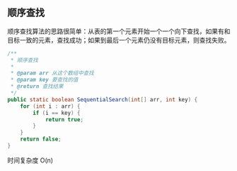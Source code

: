 ## 顺序查找

顺序查找算法的思路很简单：从表的第一个元素开始一个一个向下查找，如果有和目标一致的元素，查找成功；如果到最后一个元素仍没有目标元素，则查找失败。



```java
/**
 * 顺序查找
 *
 * @param arr 从这个数组中查找
 * @param key 要查找的值
 * @return 查找结果
 */
public static boolean SequentialSearch(int[] arr, int key) {
    for (int i : arr) {
        if (i == key) {
            return true;
        }
    }
    return false;
}
```

时间复杂度 O(n)


